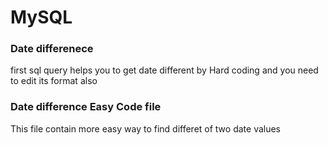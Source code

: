 # MySQL
### Date differenece  
first sql query helps you to get date different by Hard coding and you need to edit its format also
### Date difference Easy Code file
This file contain more easy way to find differet of two date values
